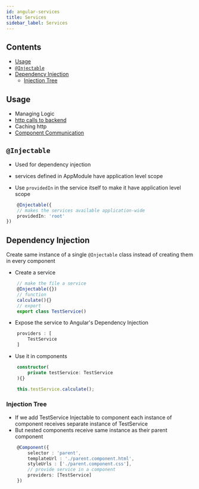 ```yaml
---
id: angular-services
title: Services
sidebar_label: Services
---
```


## Contents <!-- omit in toc -->

- [Usage](#usage)
- [```@Injectable```](#injectable)
- [Dependency Injection](#dependency-injection)
  - [Injection Tree](#injection-tree)

## Usage

- Managing Logic
- [http calls to backend](angular-http)
- Caching http
- [Component Communication](angular-component-communication)

## ```@Injectable```

- Used for dependency injection
- services defined in AppModule have application level scope

- Use ```providedIn``` in the service itself to make it have application level scope

```ts
    @Injectable({
    // makes the services available application-wide
    providedIn: 'root'
})
```

## Dependency Injection

Create same instance of a single ```@Injectable``` class instead of creating them in every component

- Create a service

```ts title="TestService"
    // make the file a service
    @Injectable({})
    // function
    calculate(){}
    // export
    export class TestService()
```

- Expose the service to Angular's Dependency Injection

```ts title="AppModule"
    providers : [
        TestService
    ]
```

- Use it in components

```ts title="TestComponent"
    constructor(
        private testService: TestService
    ){}

    this.testService.calculate();
```

### Injection Tree

- If we add TestService Injectable to component each instance of component receives separate instance of TestService
- But nested components receive same instance as their parent component

```ts title="ParentComponent"
    @Component({
        selector : 'parent',
        templateUrl : './parent.component.html',
        styleUrls : ['./parent.component.css'],
        // provide service in a component
        providers: [TestService]
    })
```
